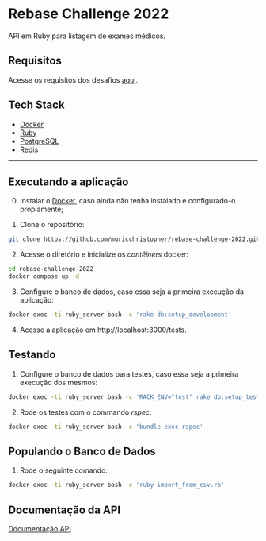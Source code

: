 # Rebase Challenge 2022

API em Ruby para listagem de exames médicos.

## Requisitos

Acesse os requisitos dos desafios [aqui](docs/challenge_instructions.md).

## Tech Stack

- [Docker](https://www.docker.com/)
- [Ruby](https://www.ruby-lang.org/pt/)
- [PostgreSQL](https://www.postgresql.org/)
- [Redis](https://redis.io/)

<hr>

## Executando a aplicação

0. Instalar o [Docker](https://docs.docker.com/engine/install/), caso ainda não tenha instalado e configurado-o propiamente;

1. Clone o repositório:

```bash
git clone https://github.com/muricchristopher/rebase-challenge-2022.git
```

2. Acesse o diretório e inicialize os _contêiners_ docker:

```bash
cd rebase-challenge-2022
docker compose up -d
```

3. Configure o banco de dados, caso essa seja a primeira execução da aplicação:

```bash
docker exec -ti ruby_server bash -c 'rake db:setup_development'
```

4. Acesse a aplicação em http://localhost:3000/tests.

## Testando

1. Configure o banco de dados para testes, caso essa seja a primeira execução dos mesmos:

```bash
docker exec -ti ruby_server bash -c 'RACK_ENV="test" rake db:setup_test'
```

2. Rode os testes com o commando _rspec_:

```bash
docker exec -ti ruby_server bash -c 'bundle exec rspec'
```

## Populando o Banco de Dados

1. Rode o seguinte comando:

```bash
docker exec -ti ruby_server bash -c 'ruby import_from_csv.rb'
```

## Documentação da API

[Documentação API](docs/api.md)
